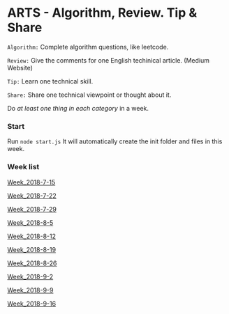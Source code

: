 # ARTS - Algorithm, Review. Tip & Share

`Algorithm:` Complete algorithm questions, like leetcode.

`Review:` Give the comments for one English techinical article. (Medium Website)

`Tip:` Learn one technical skill.

`Share:` Share one technical viewpoint or thought about it. 

Do *at least one thing in each category* in a week. 


### Start
Run ```node start.js``` It will automatically create the init folder and files in this week.

### Week list
[Week_2018-7-15](https://github.com/RogerZZZZZ/ARTS/blob/master/Week_2018-7-15/arts.md)

[Week_2018-7-22](https://github.com/RogerZZZZZ/ARTS/blob/master/Week_2018-7-22/arts.md)

[Week_2018-7-29](https://github.com/RogerZZZZZ/ARTS/blob/master/Week_2018-7-29/arts.md)

[Week_2018-8-5](https://github.com/RogerZZZZZ/ARTS/blob/master/Week_2018-8-5/arts.md)

[Week_2018-8-12](https://github.com/RogerZZZZZ/ARTS/blob/master/Week_2018-8-12/arts.md)

[Week_2018-8-19](https://github.com/RogerZZZZZ/ARTS/blob/master/Week_2018-8-19/arts.md)

[Week_2018-8-26](https://github.com/RogerZZZZZ/ARTS/blob/master/Week_2018-8-26/arts.md)

[Week_2018-9-2](https://github.com/RogerZZZZZ/ARTS/blob/master/Week_2018-9-2/arts.md)

[Week_2018-9-9](https://github.com/RogerZZZZZ/ARTS/blob/master/Week_2018-9-9/arts.md)

[Week_2018-9-16](https://github.com/RogerZZZZZ/ARTS/blob/master/Week_2018-9-16/arts.md)
